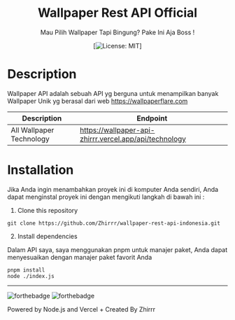 <div align="center">
<h1>Wallpaper Rest API Official</h1>

<p>Mau Pilih Wallpaper Tapi Bingung? Pake Ini Aja Boss !</p>

[![License: MIT](https://img.shields.io/badge/License-MIT-yellow.svg)]
</div>

# Description
Wallpaper API adalah sebuah API yg berguna untuk menampilkan banyak Wallpaper Unik yg berasal dari web https://wallpaperflare.com


| Description | Endpoint | 
|------------ | ---------|
| All Wallpaper Technology | https://wallpaper-api-zhirrr.vercel.app/api/technology |



# Installation
Jika Anda ingin menambahkan proyek ini di komputer Anda sendiri, Anda dapat menginstal proyek ini dengan mengikuti langkah di bawah ini :

1. Clone this repository
```
git clone https://github.com/Zhirrr/wallpaper-rest-api-indonesia.git
```
2. Install dependencies

Dalam API saya, saya menggunakan pnpm untuk manajer paket, Anda dapat menyesuaikan dengan manajer paket favorit Anda
```
pnpm install
node ./index.js
```

---
![forthebadge](https://forthebadge.com/images/badges/built-with-love.svg)
![forthebadge](https://forthebadge.com/images/badges/made-with-javascript.svg)

Powered by Node.js and Vercel + Created By Zhirrr
